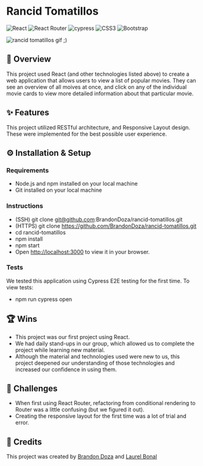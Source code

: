 # Rancid Tomatillos 
![React](https://img.shields.io/badge/react-%2320232a.svg?style=for-the-badge&logo=react&logoColor=%2361DAFB) ![React Router](https://img.shields.io/badge/React_Router-CA4245?style=for-the-badge&logo=react-router&logoColor=white) ![cypress](https://img.shields.io/badge/-cypress-%23E5E5E5?style=for-the-badge&logo=cypress&logoColor=058a5e) ![CSS3](https://img.shields.io/badge/css3-%231572B6.svg?style=for-the-badge&logo=css3&logoColor=white) ![Bootstrap](https://img.shields.io/badge/bootstrap-%238511FA.svg?style=for-the-badge&logo=bootstrap&logoColor=white)



![rancid tomatillos gif ;)](https://github.com/BrandonDoza/rancid-tomatillos/assets/155783683/9da1442e-cdbd-44f9-8948-8b774a3d5d52)





## 🌟 Overview
This project used React (and other technologies listed above) to create a web application that allows users to view a list of popular movies. They can see an overview of all moives at once, and click on any of the individual movie cards to view more detailed information about that particular movie. 

## ✨ Features
This project utilized RESTful architecture, and Responsive Layout design. These were implemented for the best possible user experience. 

## ⚙️ Installation & Setup

### Requirements
* Node.js and npm installed on your local machine
* Git installed on your local machine

### Instructions
* (SSH) git clone git@github.com:BrandonDoza/rancid-tomatillos.git
* (HTTPS) git clone https://github.com/BrandonDoza/rancid-tomatillos.git
* cd rancid-tomatillos
* npm install
* npm start
* Open [http://localhost:3000](http://localhost:3000) to view it in your browser.

### Tests
We tested this application using Cypress E2E testing for the first time. 
To view tests:
* npm run cypress open

## 🏆 Wins
* This project was our first project using React.
* We had daily stand-ups in our group, which allowed us to complete the project while learning new material.
* Although the material and technologies used were new to us, this project deepened our understanding of those technologies and increased our confidence in using them. 

## 🚧 Challenges
* When first using React Router, refactoring from conditional rendering to Router was a little confusing (but we figured it out).
* Creating the responsive layout for the first time was a lot of trial and error.

## 🤝 Credits

This project was created by [Brandon Doza](https://github.com/BrandonDoza) and [Laurel Bonal](https://github.com/laurelbonal)
